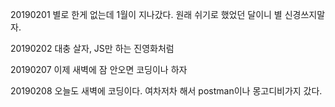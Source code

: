 20190201 별로 한게 없는데 1월이 지나갔다. 원래 쉬기로 했었던 달이니 별 신경쓰지말자.

20190202 대충 살자, JS만 하는 진영화처럼

20190207 이제 새벽에 잠 안오면 코딩이나 하자

20190208 오늘도 새벽에 코딩이다. 여차저차 해서 postman이나 몽고디비가지 갔다. 